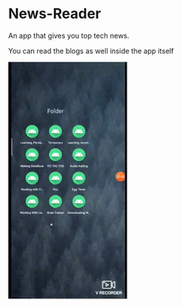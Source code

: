 # News-Reader

An app that gives you top tech news. 

You can read the blogs as well inside the app itself

![Demo](https://github.com/Priyansh19077/News-Reader/blob/master/demo/1.gif)

